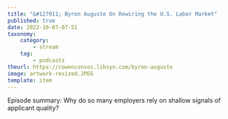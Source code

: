```yaml
---
title: "&#127911; Byron Auguste On Rewiring the U.S. Labor Market"
published: true
date: 2022-10-07-07-51
taxonomy:
    category:
        - stream
    tag:
        - podcasts
theurl: https://cowenconvos.libsyn.com/byron-auguste
image: artwork-resized.JPEG
template: item
---
```


Episode summary: Why do so many employers rely on shallow signals of applicant quality?
